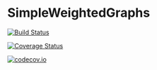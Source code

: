 # SimpleWeightedGraphs

[![Build Status](https://travis-ci.org/sbromberger/SimpleWeightedGraphs.jl.svg?branch=master)](https://travis-ci.org/sbromberger/SimpleWeightedGraphs.jl)

[![Coverage Status](https://coveralls.io/repos/sbromberger/SimpleWeightedGraphs.jl/badge.svg?branch=master&service=github)](https://coveralls.io/github/sbromberger/SimpleWeightedGraphs.jl?branch=master)

[![codecov.io](http://codecov.io/github/sbromberger/SimpleWeightedGraphs.jl/coverage.svg?branch=master)](http://codecov.io/github/sbromberger/SimpleWeightedGraphs.jl?branch=master)
